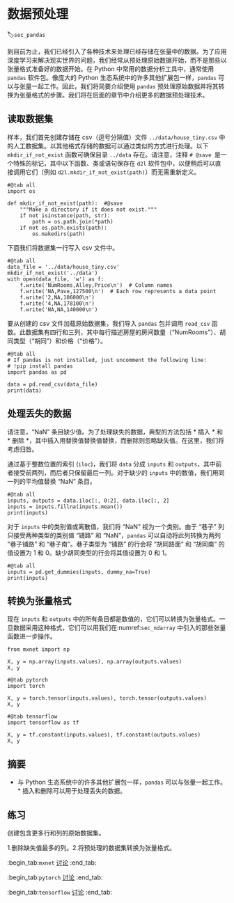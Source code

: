 # 数据预处理
:label:`sec_pandas`

到目前为止，我们已经引入了各种技术来处理已经存储在张量中的数据。为了应用深度学习来解决现实世界的问题，我们经常从预处理原始数据开始，而不是那些以张量格式准备好的数据开始。在 Python 中常用的数据分析工具中，通常使用 `pandas` 软件包。像庞大的 Python 生态系统中的许多其他扩展包一样，`pandas` 可以与张量一起工作。因此，我们将简要介绍使用 `pandas` 预处理原始数据并将其转换为张量格式的步骤。我们将在后面的章节中介绍更多的数据预处理技术。

## 读取数据集

样本，我们首先创建存储在 csv（逗号分隔值）文件 `../data/house_tiny.csv` 中的人工数据集。以其他格式存储的数据可以通过类似的方式进行处理。以下 `mkdir_if_not_exist` 函数可确保目录 `../data` 存在。请注意，注释 `# @save `是一个特殊的标记，其中以下函数、类或语句保存在 `d2l` 软件包中，以便稍后可以直接调用它们（例如 `d2l.mkdir_if_not_exist(path)`）而无需重新定义。

```{.python .input}
#@tab all
import os

def mkdir_if_not_exist(path):  #@save
    """Make a directory if it does not exist."""
    if not isinstance(path, str):
        path = os.path.join(*path)
    if not os.path.exists(path):
        os.makedirs(path)
```

下面我们将数据集一行写入 csv 文件中。

```{.python .input}
#@tab all
data_file = '../data/house_tiny.csv'
mkdir_if_not_exist('../data')
with open(data_file, 'w') as f:
    f.write('NumRooms,Alley,Price\n')  # Column names
    f.write('NA,Pave,127500\n')  # Each row represents a data point
    f.write('2,NA,106000\n')
    f.write('4,NA,178100\n')
    f.write('NA,NA,140000\n')
```

要从创建的 csv 文件加载原始数据集，我们导入 `pandas` 包并调用 `read_csv` 函数。此数据集有四行和三列，其中每行描述房屋的房间数量（“NumRooms”）、胡同类型（“胡同”）和价格（“价格”）。

```{.python .input}
#@tab all
# If pandas is not installed, just uncomment the following line:
# !pip install pandas
import pandas as pd

data = pd.read_csv(data_file)
print(data)
```

## 处理丢失的数据

请注意，“NaN” 条目缺少值。为了处理缺失的数据，典型的方法包括 * 插入 * 和 * 删除 *，其中插入用替换值替换值替换，而删除则忽略缺失值。在这里，我们将考虑归咎。

通过基于整数位置的索引 (`iloc`)，我们将 `data` 分成 `inputs` 和 `outputs`，其中前者接受前两列，而后者只保留最后一列。对于缺少的 `inputs` 中的数值，我们用同一列的平均值替换 “NaN” 条目。

```{.python .input}
#@tab all
inputs, outputs = data.iloc[:, 0:2], data.iloc[:, 2]
inputs = inputs.fillna(inputs.mean())
print(inputs)
```

对于 `inputs` 中的类别值或离散值，我们将 “NaN” 视为一个类别。由于 “巷子” 列只接受两种类型的类别值 “铺路” 和 “NaN”，`pandas` 可以自动将此列转换为两列 “巷子铺路” 和 “巷子南”。巷子类型为 “铺路” 的行会将 “胡同路面” 和 “胡同南” 的值设置为 1 和 0。缺少胡同类型的行会将其值设置为 0 和 1。

```{.python .input}
#@tab all
inputs = pd.get_dummies(inputs, dummy_na=True)
print(inputs)
```

## 转换为张量格式

现在 `inputs` 和 `outputs` 中的所有条目都是数值的，它们可以转换为张量格式。一旦数据采用这种格式，它们可以用我们在:numref:`sec_ndarray` 中引入的那些张量函数进一步操作。

```{.python .input}
from mxnet import np

X, y = np.array(inputs.values), np.array(outputs.values)
X, y
```

```{.python .input}
#@tab pytorch
import torch

X, y = torch.tensor(inputs.values), torch.tensor(outputs.values)
X, y
```

```{.python .input}
#@tab tensorflow
import tensorflow as tf

X, y = tf.constant(inputs.values), tf.constant(outputs.values)
X, y
```

## 摘要

* 与 Python 生态系统中的许多其他扩展包一样，`pandas` 可以与张量一起工作。* 插入和删除可以用于处理丢失的数据。

## 练习

创建包含更多行和列的原始数据集。

1.删除缺失值最多的列。2.将预处理的数据集转换为张量格式。

:begin_tab:`mxnet`
[讨论](https://discuss.d2l.ai/t/28)
:end_tab:

:begin_tab:`pytorch`
[讨论](https://discuss.d2l.ai/t/29)
:end_tab:

:begin_tab:`tensorflow`
[讨论](https://discuss.d2l.ai/t/195)
:end_tab:
